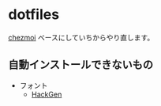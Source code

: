 # dotfiles

[chezmoi](https://www.chezmoi.io/) ベースにしていちからやり直します。

## 自動インストールできないもの

- フォント
  - [HackGen](https://github.com/yuru7/HackGen)
